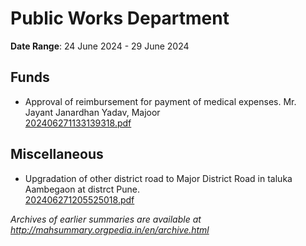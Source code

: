 # Public Works Department

**Date Range**: 24 June 2024 - 29 June 2024


## Funds
- Approval of reimbursement for payment of medical expenses. Mr. Jayant Janardhan Yadav, Majoor\
  [202406271133139318.pdf](https://gr.maharashtra.gov.in/Site/Upload/Government%20Resolutions/English/202406271133139318.pdf)

## Miscellaneous
- Upgradation of other district road to Major District Road in taluka Aambegaon at distrct Pune.\
  [202406271205525018.pdf](https://gr.maharashtra.gov.in/Site/Upload/Government%20Resolutions/English/202406271205525018.pdf)


*Archives of earlier summaries are available at http://mahsummary.orgpedia.in/en/archive.html*